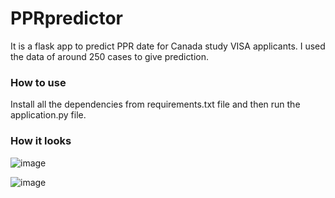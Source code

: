 # PPRpredictor
It is a flask app to predict PPR date for Canada study VISA applicants. I used the data of around 250 cases to give prediction.
 
### How to use
Install all the dependencies from requirements.txt file and then run the application.py file.

### How it looks
![image](https://user-images.githubusercontent.com/90675615/188268819-795d3048-1898-4349-99d8-28d33711e34e.png)

![image](https://user-images.githubusercontent.com/90675615/188268839-24c0fe76-0e57-437f-96f1-bba8ee864288.png)

